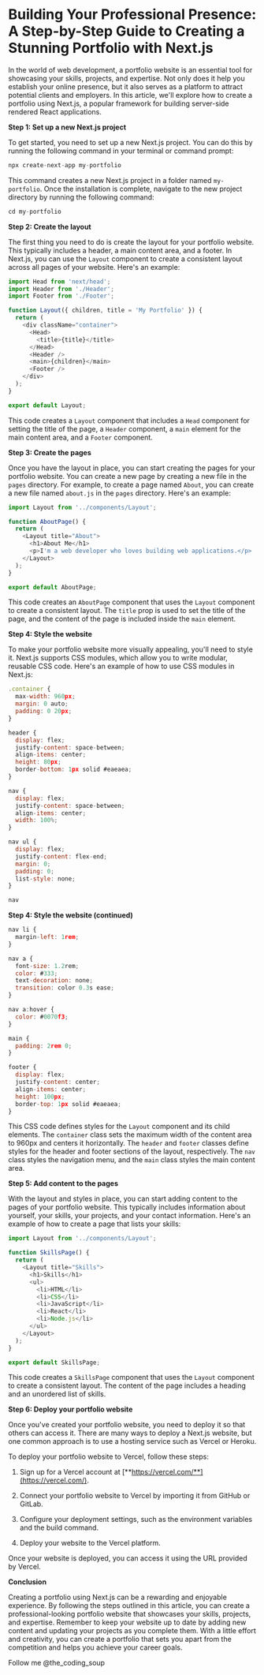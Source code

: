 # Building Your Professional Presence: A Step-by-Step Guide to Creating a Stunning Portfolio with Next.js

In the world of web development, a portfolio website is an essential tool for showcasing your skills, projects, and expertise. Not only does it help you establish your online presence, but it also serves as a platform to attract potential clients and employers. In this article, we'll explore how to create a portfolio using Next.js, a popular framework for building server-side rendered React applications.

**Step 1: Set up a new Next.js project**

To get started, you need to set up a new Next.js project. You can do this by running the following command in your terminal or command prompt:

```javascript
npx create-next-app my-portfolio
```

This command creates a new Next.js project in a folder named `my-portfolio`. Once the installation is complete, navigate to the new project directory by running the following command:

```javascript
cd my-portfolio
```

**Step 2: Create the layout**

The first thing you need to do is create the layout for your portfolio website. This typically includes a header, a main content area, and a footer. In Next.js, you can use the `Layout` component to create a consistent layout across all pages of your website. Here's an example:

```javascript
import Head from 'next/head';
import Header from './Header';
import Footer from './Footer';

function Layout({ children, title = 'My Portfolio' }) {
  return (
    <div className="container">
      <Head>
        <title>{title}</title>
      </Head>
      <Header />
      <main>{children}</main>
      <Footer />
    </div>
  );
}

export default Layout;
```

This code creates a `Layout` component that includes a `Head` component for setting the title of the page, a `Header` component, a `main` element for the main content area, and a `Footer` component.

**Step 3: Create the pages**

Once you have the layout in place, you can start creating the pages for your portfolio website. You can create a new page by creating a new file in the `pages` directory. For example, to create a page named `About`, you can create a new file named `about.js` in the `pages` directory. Here's an example:

```javascript
import Layout from '../components/Layout';

function AboutPage() {
  return (
    <Layout title="About">
      <h1>About Me</h1>
      <p>I'm a web developer who loves building web applications.</p>
    </Layout>
  );
}

export default AboutPage;
```

This code creates an `AboutPage` component that uses the `Layout` component to create a consistent layout. The `title` prop is used to set the title of the page, and the content of the page is included inside the `main` element.

**Step 4: Style the website**

To make your portfolio website more visually appealing, you'll need to style it. Next.js supports CSS modules, which allow you to write modular, reusable CSS code. Here's an example of how to use CSS modules in Next.js:

```javascript
.container {
  max-width: 960px;
  margin: 0 auto;
  padding: 0 20px;
}

header {
  display: flex;
  justify-content: space-between;
  align-items: center;
  height: 80px;
  border-bottom: 1px solid #eaeaea;
}

nav {
  display: flex;
  justify-content: space-between;
  align-items: center;
  width: 100%;
}

nav ul {
  display: flex;
  justify-content: flex-end;
  margin: 0;
  padding: 0;
  list-style: none;
}

nav
```

**Step 4: Style the website (continued)**

```javascript
nav li {
  margin-left: 1rem;
}

nav a {
  font-size: 1.2rem;
  color: #333;
  text-decoration: none;
  transition: color 0.3s ease;
}

nav a:hover {
  color: #0070f3;
}

main {
  padding: 2rem 0;
}

footer {
  display: flex;
  justify-content: center;
  align-items: center;
  height: 100px;
  border-top: 1px solid #eaeaea;
}
```

This CSS code defines styles for the `Layout` component and its child elements. The `container` class sets the maximum width of the content area to 960px and centers it horizontally. The `header` and `footer` classes define styles for the header and footer sections of the layout, respectively. The `nav` class styles the navigation menu, and the `main` class styles the main content area.

**Step 5: Add content to the pages**

With the layout and styles in place, you can start adding content to the pages of your portfolio website. This typically includes information about yourself, your skills, your projects, and your contact information. Here's an example of how to create a page that lists your skills:

```javascript
import Layout from '../components/Layout';

function SkillsPage() {
  return (
    <Layout title="Skills">
      <h1>Skills</h1>
      <ul>
        <li>HTML</li>
        <li>CSS</li>
        <li>JavaScript</li>
        <li>React</li>
        <li>Node.js</li>
      </ul>
    </Layout>
  );
}

export default SkillsPage;
```

This code creates a `SkillsPage` component that uses the `Layout` component to create a consistent layout. The content of the page includes a heading and an unordered list of skills.

**Step 6: Deploy your portfolio website**

Once you've created your portfolio website, you need to deploy it so that others can access it. There are many ways to deploy a Next.js website, but one common approach is to use a hosting service such as Vercel or Heroku.

To deploy your portfolio website to Vercel, follow these steps:

1. Sign up for a Vercel account at [**https://vercel.com/**](https://vercel.com/).
    
2. Connect your portfolio website to Vercel by importing it from GitHub or GitLab.
    
3. Configure your deployment settings, such as the environment variables and the build command.
    
4. Deploy your website to the Vercel platform.
    

Once your website is deployed, you can access it using the URL provided by Vercel.

**Conclusion**

Creating a portfolio using Next.js can be a rewarding and enjoyable experience. By following the steps outlined in this article, you can create a professional-looking portfolio website that showcases your skills, projects, and expertise. Remember to keep your website up to date by adding new content and updating your projects as you complete them. With a little effort and creativity, you can create a portfolio that sets you apart from the competition and helps you achieve your career goals.

Follow me @the\_coding\_soup